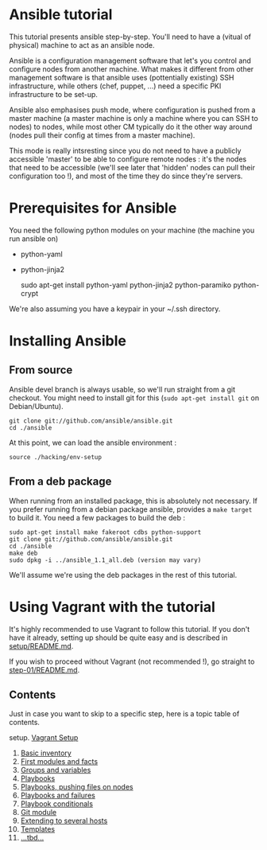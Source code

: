 Ansible tutorial
================

This tutorial presents ansible step-by-step. You'll need to have a (vitual of
physical) machine to act as an ansible node.

Ansible is a configuration management software that let's you control and
configure nodes from  another machine. What makes it different from other
management software is that ansible  uses (pottentially existing) SSH
infrastructure, while others (chef, puppet, ...) need a specific PKI
infrastructure  to be set-up.

Ansible also emphasises push mode, where configuration is pushed from a master
machine  (a master machine is only a machine where you can SSH to nodes) to
nodes, while most other CM typically do it the other way around (nodes pull
their config at times from a master machine).

This mode is really intsresting since you do not need to have a publicly
accessible  'master' to be able to configure remote nodes : it's the nodes
that need to be accessible (we'll see later that 'hidden' nodes can pull their
configuration too !), and most of the time they do since they're servers.

# Prerequisites for Ansible

You need the following python modules on your machine (the machine you run ansible 
on) 
- python-yaml
- python-jinja2

    sudo apt-get install python-yaml python-jinja2 python-paramiko python-crypt

We're also assuming you have a keypair in your ~/.ssh directory.

# Installing Ansible

## From source

Ansible devel branch is always usable, so we'll run straight from a git checkout.
You might need to install git for this (`sudo apt-get install git` on Debian/Ubuntu).

    git clone git://github.com/ansible/ansible.git
    cd ./ansible

At this point, we can load the ansible environment :

    source ./hacking/env-setup

## From a deb package

When running from an installed package, this is absolutely not necessary. If
you prefer running from a debian package ansible, provides a `make target` to
build it. You need a few packages to build the deb :

    sudo apt-get install make fakeroot cdbs python-support
    git clone git://github.com/ansible/ansible.git
    cd ./ansible
    make deb
    sudo dpkg -i ../ansible_1.1_all.deb (version may vary)

We'll assume we're using the deb packages in the rest of this tutorial.

# Using Vagrant with the tutorial

It's highly recommended to use Vagrant to follow this tutorial. If you don't have 
it already, setting up should be quite easy and is described in [setup/README.md](https://github.com/leucos/ansible-tuto/tree/master/setup/README.md).

If you wish to proceed without Vagrant (not recommended !), go straight to 
[step-01/README.md](https://github.com/leucos/ansible-tuto/tree/master/step-01).

## Contents

Just in case you want to skip to a specific step, here is a topic table of contents.

setup. [Vagrant Setup](https://github.com/leucos/ansible-tuto/tree/master/setup)
01. [Basic inventory](https://github.com/leucos/ansible-tuto/tree/master/step-01)
02. [First modules and facts](https://github.com/leucos/ansible-tuto/tree/master/step-02)
03. [Groups and variables](https://github.com/leucos/ansible-tuto/tree/master/step-03)
04. [Playbooks](https://github.com/leucos/ansible-tuto/tree/master/step-04)
05. [Playbooks, pushing files on nodes](https://github.com/leucos/ansible-tuto/tree/master/step-05)
06. [Playbooks and failures](https://github.com/leucos/ansible-tuto/tree/master/step-06)
07. [Playbook conditionals](https://github.com/leucos/ansible-tuto/tree/master/step-07)
08. [Git module](https://github.com/leucos/ansible-tuto/tree/master/step-08)
09. [Extending to several hosts](https://github.com/leucos/ansible-tuto/tree/master/step-09)
10. [Templates](https://github.com/leucos/ansible-tuto/tree/master/step-10)
11. [...tbd...](https://github.com/leucos/ansible-tuto/tree/master/step-11)

